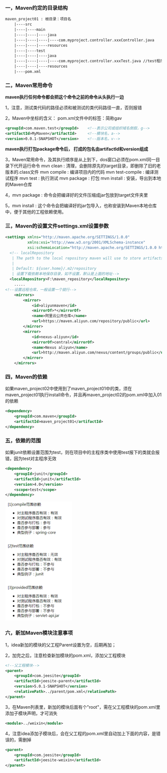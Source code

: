 ### 一，Maven约定的目录结构

```txt
maven_project01 : 根目录：项目名
	|----src
	|----|----main
	|----|----|----java
	|----|----|----|----com.myproject.controller.xxxController.java
	|----|----|----resources
	|----|----test
	|----|----|----java
	|----|----|----|----com.myproject.controller.xxxTest.java //test程序路径必须的被测程序相同
	|----|----|----resources
	|----pom.xml
```



### 二，Maven常用命令

**maven执行任何命令都会把这个命令之前的命令从头执行一边**

1，注意，测试类代码的路径必须和被测试的类代码路径一直，否则报错

2，Maven中坐标的含义：
   pom.xml文件中的标签：简称gav

```xml
<groupId>com.maven.test</groupId>    <!--表示公司或组织域名倒叙，g-->
<artifactId>MyMaven</artifactId>     <!--模块名，a-->
<version>0.0.1-SNAPSHOT</version>    <!--版本名，v-->

```
**maven执行打包package命令后， 打成的包名由artifactId和version组成**

3，Maven常用命令，及其执行顺序是从上到下，dos窗口必须在pom.xml同一目录下代开运行命令
    mvn clean : 清理，会删除原先的target目录，即删除了旧的老版本的.class文件
    mvn compile : 编译项目内的代码
    mvn test-compile : 编译测试程序
    mvn test : 执行测试
    mvn package : 打包
    mvn install : 安装，导出到本地的Maven仓库

4，mvn package : 命令会把编译好的文件压缩成jar包放到target文件夹里

5，mvn install : 这个命令会把编译好的jar包导入，也称安装到Maven本地仓库中，便于其他的工程依赖使用。

### 三，Maven的设置文件settings.xml设置参数

```xml
<settings xmlns="http://maven.apache.org/SETTINGS/1.0.0"
          xmlns:xsi="http://www.w3.org/2001/XMLSchema-instance"
          xsi:schemaLocation="http://maven.apache.org/SETTINGS/1.0.0 http://maven.apache.org/xsd/settings-1.0.0.xsd">
  <!-- localRepository
   | The path to the local repository maven will use to store artifacts.
   |
   | Default: ${user.home}/.m2/repository 
   | 设置下载依赖本地保存目录，如不设置，默认是上面的地址-->
  <localRepository>F:\maven_repository</localRepository>  
    .....
<!--设置远程仓库，一般设置一个就行-->    
    <mirrors>
        <mirror>
            <id>aliyunmaven</id>
            <mirrorOf>*</mirrorOf>
            <name>阿里云公共仓库</name>
            <url>https://maven.aliyun.com/repository/public</url>
        </mirror>
        <mirror>
            <id>nexus-aliyun</id>
            <mirrorOf>central</mirrorOf>
            <name>Nexus aliyun</name>
            <url>http://maven.aliyun.com/nexus/content/groups/public</url> 
        </mirror>	
    </mirrors>
```

### 四，Maven的依赖

如果maven_project02中使用到了maven_project01中的类，须在maven_project01执行install命令，并且再maven_project02的pom.xml中加入01的依赖

```xml
<dependency>
    <groupId>com.maven</groupId>
    <artifactId>maven_project01</artifactId>  
</dependency>
```

### 五，依赖的范围

如果junit依赖设置范围为test，则在项目中的主程序类中使用test报下的类就会报错，因为test对主程序无效

```xml
<dependency>
    <groupId>junit</groupId>
    <artifactId>junit</artifactId>
    <version>4.0</version>
    <scope>test</scope>
</dependency>
```

![1650294094141](note-images/1650294094141.png)

### 六，新加Maven模块注意事项

1，idea新加的模块的父工程Parent设置为空，后期再加；

2，加完之后，注意检查新加模块的pom.xml，添加父工程模块

```xml
<!--父工程模块-->
<parent>
    <groupId>com.jeesite</groupId>
    <artifactId>jeesite-parent</artifactId>
    <version>5.0.1-SNAPSHOT</version>
    <relativePath>../parent/pom.xml</relativePath>
</parent>
```

3，在Maven列表里，新加的模块后面有个"root"，需在父工程模块的pom.xml里添加子模块声明，才可消失

```xml
<module>../weixin</module>
```

4，注意idea添加子模块后，会在父工程的pom.xml里自动加上下面的内容，是错误的，需删掉

```xml
<parent>
    <groupId>com.jeesite</groupId>
    <artifactId>jeesite-weixin</artifactId>
</parent>
```

